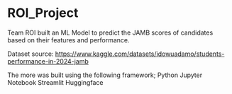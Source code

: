 # ROI_Project

Team ROI built an ML Model to predict the JAMB scores of candidates based on their features and performance.

Dataset source: https://www.kaggle.com/datasets/idowuadamo/students-performance-in-2024-jamb

The more was built using the following framework;
Python
Jupyter Notebook 
Streamlit 
Huggingface 

